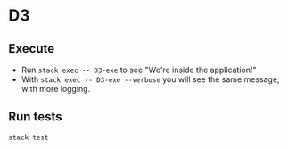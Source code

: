 # D3

## Execute  

* Run `stack exec -- D3-exe` to see "We're inside the application!"
* With `stack exec -- D3-exe --verbose` you will see the same message, with more logging.

## Run tests

`stack test`
